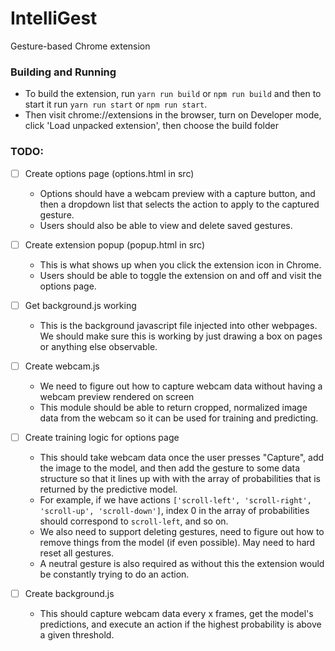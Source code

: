 # IntelliGest
Gesture-based Chrome extension

### Building and Running
- To build the extension, run `yarn run build` or `npm run build` and then to start it run `yarn run start` or `npm run start`.
- Then visit chrome://extensions in the browser, turn on Developer mode, click 'Load unpacked extension', then choose the build folder

### TODO:
- [ ] Create options page (options.html in src)
  - Options should have a webcam preview with a capture button, and then a dropdown list that selects the action to apply to the captured gesture.
  - Users should also be able to view and delete saved gestures.
  
- [ ] Create extension popup (popup.html in src)
  - This is what shows up when you click the extension icon in Chrome.
  - Users should be able to toggle the extension on and off and visit the options page.
  
- [ ] Get background.js working
  - This is the background javascript file injected into other webpages. We should make sure this is working by just drawing a box on pages or anything else observable.
  
- [ ] Create webcam.js
  - We need to figure out how to capture webcam data without having a webcam preview rendered on screen
  - This module should be able to return cropped, normalized image data from the webcam so it can be used for training and predicting.

- [ ] Create training logic for options page
  - This should take webcam data once the user presses "Capture", add the image to the model, and then add the gesture to some data structure so that it lines up with with the array of probabilities that is returned by the predictive model.
  - For example, if we have actions `['scroll-left', 'scroll-right', 'scroll-up', 'scroll-down']`, index 0 in the array of probabilities should correspond to `scroll-left`, and so on.
  - We also need to support deleting gestures, need to figure out how to remove things from the model (if even possible). May need to hard reset all gestures.
  - A neutral gesture is also required as without this the extension would be constantly trying to do an action.
  
- [ ] Create background.js
  - This should capture webcam data every x frames, get the model's predictions, and execute an action if the highest probability is above a given threshold.
